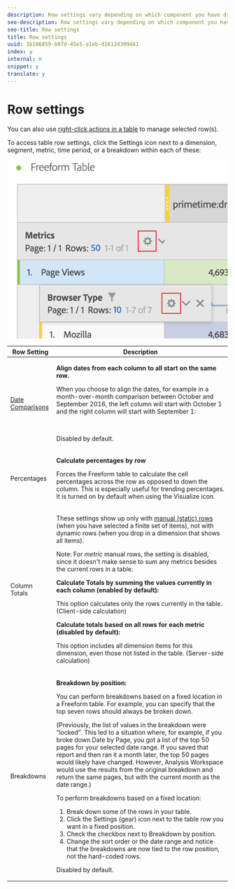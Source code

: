```yaml
---
description: Row settings vary depending on which component you have dragged into the table.
seo-description: Row settings vary depending on which component you have dragged into the table.
seo-title: Row settings
title: Row settings
uuid: 3b186859-b07d-45e5-a1eb-d1612d309d41
index: y
internal: n
snippet: y
translate: y
---
```


# Row settings

You can also use [ right-click actions in a table](../../../analysis_workspace_bucket/freeform-analysis-visualizations/freeform-table.md#concept_0D2E24FCCBAF4194AA941448860E422F) to manage selected row(s). 

To access table row settings, click the Settings icon next to a dimension, segment, metric, time period, or a breakdown within each of these: 

![](../../../assets/row-settings.png) 

<table id="table_7ACE6413DB1F40349ED2860020F92E55"> 
 <thead> 
  <tr> 
   <th colname="col1" class="entry"> Row Setting </th> 
   <th colname="col2" class="entry"> Description </th> 
  </tr>
 </thead>
 <tbody> 
  <tr> 
   <td colname="col1"> <p><a href="../../../analysis_workspace_bucket/analysis-workspace-components/calendar/time_comparison.md#concept_93BCAD81B7A54ABBBA5CD9E419F6F764" format="dita" scope="local"> Date Comparisons</a> </p> </td> 
   <td colname="col2"> <p><b>Align dates from each column to all start on the same row. </b> </p> <p>When you choose to align the dates, for example in a month-over-month comparison between October and September 2016, the left column will start with October 1 and the right column will start with September 1: </p> <p style="text-align: center;"><img placement="break" align="center" href="../../../assets/add-time-period-column3.png" width="500px" id="image_99398B13FEDA4715B8B818DF6093CA37" /> </p> <p>Disabled by default. </p> </td> 
  </tr> 
  <tr> 
   <td colname="col1"> <p>Percentages </p> </td> 
   <td colname="col2"> <p><b>Calculate percentages by row</b> </p> <p>Forces the Freeform table to calculate the cell percentages across the row as opposed to down the column. This is especially useful for trending percentages. It is turned on by default when using the <span class="uicontrol"> Visualize</span> icon. </p> </td> 
  </tr> 
  <tr> 
   <td colname="col1"> <p>Column Totals </p> </td> 
   <td colname="col2"> <p>These settings show up only with <a href="../../../analysis_workspace_bucket/freeform_overview/column_row_settings/manual-vs-dynamic-rows.md#concept_C50E7DFBC0504C72A973123192F487D8" format="dita" scope="local"> manual (static) rows</a> (when you have selected a finite set of items), not with dynamic rows (when you drop in a dimension that shows all items). <p>Note: For <i>metric</i> manual rows, the setting is disabled, since it doesn't make sense to sum any metrics besides the current rows in a table. </p> </p> <p><b>Calculate Totals by summing the values currently in each column (enabled by default):</b> </p> <p>This option calculates only the rows currently in the table. (Client-side calculation) </p> <p><b>Calculate totals based on all rows for each metric (disabled by default):</b> </p> <p>This option includes all dimension items for this dimension, even those not listed in the table. (Server-side calculation) </p> </td> 
  </tr> 
  <tr> 
   <td colname="col1"> <p>Breakdowns </p> </td> 
   <td colname="col2"> <p><b>Breakdown by position:</b> </p> <p>You can perform breakdowns based on a fixed location in a Freeform table. For example, you can specify that the top seven rows should always be broken down. </p> <p>(Previously, the list of values in the breakdown were “locked”. This led to a situation where, for example, if you broke down <span class="term"> Date</span> by <span class="term"> Page</span>, you got a list of the top 50 pages for your selected date range. If you saved that report and then ran it a month later, the top 50 pages would likely have changed. However, Analysis Workspace would use the results from the original breakdown and return the same pages, but with the current month as the date range.) </p> <p>To perform breakdowns based on a fixed location: </p> 
    <ol id="ol_A396A11566AA4F52BC3ABBC373CEF477"> 
     <li id="li_BDAB1E9A48D44944A4F7C31F1182B923">Break down some of the rows in your table. </li> 
     <li id="li_C5610437D3714CCEB9F3C771864B4336">Click the Settings (gear) icon next to the table row you want in a fixed position. </li> 
     <li id="li_675E429DC3B94201978166F9408D30B1">Check the checkbox next to <span class="uicontrol"> Breakdown by position</span>. </li> 
     <li id="li_E8A417D0D6D1438CAE825843BA0A7060">Change the sort order or the date range and notice that the breakdowns are now tied to the row position, not the hard-coded rows. </li> 
    </ol> <p>Disabled by default. </p> </td> 
  </tr> 
 </tbody> 
</table>

